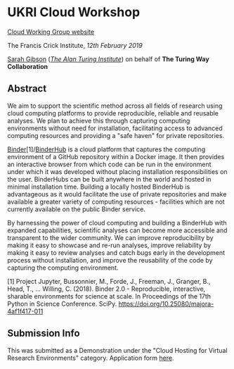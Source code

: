 # UKRI Cloud Workshop

[Cloud Working Group website](https://cloud.ac.uk/)

The Francis Crick Institute, *12th February 2019*

[Sarah Gibson](https://www.turing.ac.uk/people/researchers/sarah-gibson) ([*The Alan Turing Institute*](https://www.turing.ac.uk)) on behalf of **The Turing Way Collaboration**

## Abstract

We aim to support the scientific method across all fields of research using cloud computing platforms to provide reproducible, reliable and reusable analyses.
We plan to achieve this through capturing computing environments without need for installation, facilitating access to advanced computing resources and providing a "safe haven" for private repositories.

[Binder](http://conference.scipy.org/proceedings/scipy2018/pdfs/project_jupyter.pdf)[1]/[BinderHub](https://binderhub.readthedocs.io/en/latest/index.html) is a cloud platform that captures the computing environment of a GitHub repository within a Docker image.
It then provides an interactive browser from which code can be run in the environment under which it was developed without placing installation responsibilities on the user. BinderHubs can be built anywhere in the world and hosted in minimal installation time.
Building a locally hosted BinderHub is advantageous as it would facilitate the use of private repositories and make available a greater variety of computing resources - facilities which are not currently available on the public Binder service.

By harnessing the power of cloud computing and building a BinderHub with expanded capabilities, scientific analyses can become more accessible and transparent to the wider community.
We can improve reproducibility by making it easy to showcase and re-run analyses, improve reliability by making it easy to review analyses and catch bugs early in the development process without installation, and improve the reusability of the code by capturing the computing environment.

[1] Project Jupyter, Bussonnier, M., Forde, J., Freeman, J., Granger, B., Head, T., … Willing, C. (2018). Binder 2.0 - Reproducible, interactive, sharable environments for science at scale. In Proceedings of the 17th Python in Science Conference. SciPy. https://doi.org/10.25080/majora-4af1f417-011

## Submission Info

This was submitted as a Demonstration under the "Cloud Hosting for Virtual Research Environments" category.
Application form [here](https://docs.google.com/forms/d/1QG9xDIDlbfrAPZu_gZ5miucbBfZuHFGzgnP5ezC0v3w/viewform?edit_requested=true).
